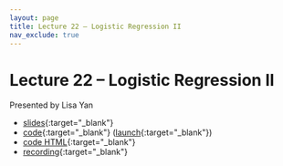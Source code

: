 ```yaml
---
layout: page
title: Lecture 22 – Logistic Regression II
nav_exclude: true
---
```


# Lecture 22 – Logistic Regression II

Presented by Lisa Yan

<!-- Content by Suraj Rampure, Josh Hug, Joseph Gonzalez, Ani Adhikari -->

- [slides](https://docs.google.com/presentation/d/1YsxPERhul760_0TrLhawljbWWqDbtIp5tUm05irfkmw/edit#slide=id.g12444cd4007_0_2780){:target="_blank"}
- [code](https://github.com/DS-100/sp22/blob/main/lec/lec22/lec22.ipynb){:target="_blank"} ([launch](https://data100.datahub.berkeley.edu/hub/user-redirect/git-sync?repo=https://github.com/DS-100/sp22&subPath=lec/lec22/){:target="_blank"})
- [code HTML](../../resources/assets/lectures/lec22/lec22.html){:target="_blank"}
- [recording](https://youtu.be/pN8a-jcEIRE){:target="_blank"}

<!--
A reminder – the right column of the table below contains _Quick Checks_. These are **not** required but suggested to help you check your understanding.

<table>
<colgroup>
<col style="width: 25%" />
<col style="width: 25%" />
<col style="width: 25%" />
</colgroup>
<thead>
<tr class="header">
<th></th>
<th>Video</th>
<th>Quick Check</th>
</tr>
</thead>
<tbody>
<tr>
<td><strong>22.0</strong> <br />Logistics</td>
<td><iframe width="300" height="" src="https://youtube.com/embed/eCQejWU0laM" frameborder="0" allow="accelerometer; autoplay; encrypted-media; gyroscope; picture-in-picture" allowfullscreen=""></iframe></td>
<td></td>
</tr>
<tr>
<td><strong>22.1</strong> <br />Classification, and a brief overview of the machine learning taxonomy.</td>
<td><iframe width="300" height="" src="https://youtube.com/embed/n24YOheURw0" frameborder="0" allow="accelerometer; autoplay; encrypted-media; gyroscope; picture-in-picture" allowfullscreen=""></iframe></td>
<td><a href="https://forms.gle/uQ9tsyLumzqGPdE48" target="\_blank">22.1</a></td>
</tr>
<tr>
<td><strong>22.2</strong> <br />Pitfalls of using least squares to model probabilities. Creating a graph of averages to motivate the logistic regression model.</td>
<td><iframe width="300" height="" src="https://youtube.com/embed/5tO27qVS3zA" frameborder="0" allow="accelerometer; autoplay; encrypted-media; gyroscope; picture-in-picture" allowfullscreen=""></iframe></td>
<td><a href="https://forms.gle/XgpXUbUjTjZYrftp7" target="\_blank">22.2</a></td>
</tr>
<tr>
<td><strong>22.3</strong> <br />Deriving the logistic regression model from the assumption that the log-odds of the probability of belonging to class 1 is linear.</td>
<td><iframe width="300" height="" src="https://youtube.com/embed/RPeLrOS3FjA" frameborder="0" allow="accelerometer; autoplay; encrypted-media; gyroscope; picture-in-picture" allowfullscreen=""></iframe></td>
<td><a href="https://forms.gle/AmG3WPFnvdUGkDN19" target="\_blank">22.3</a></td>
</tr>
<tr>
<td><strong>22.4</strong> <br />Formalizing the logistic regression model. Exploring properties of the logistic function. Interpreting the model coefficients.</td>
<td><iframe width="300" height="" src="https://youtube.com/embed/A-mD0g3cXBo" frameborder="0" allow="accelerometer; autoplay; encrypted-media; gyroscope; picture-in-picture" allowfullscreen=""></iframe></td>
<td><a href="https://forms.gle/LDMNoNFXzgsrcz899" target="\_blank">22.4</a></td>
</tr>
<tr>
<td><strong>22.5</strong> <br />Discussing the pitfalls of using squared loss with logistic regression.</td>
<td><iframe width="300" height="" src="https://youtube.com/embed/NmxwIgbMhgc" frameborder="0" allow="accelerometer; autoplay; encrypted-media; gyroscope; picture-in-picture" allowfullscreen=""></iframe></td>
<td><a href="https://forms.gle/iQ1VqcQE7JK6571H6" target="\_blank">22.5</a></td>
</tr>
<tr>
<td><strong>22.6</strong> <br />Introducing cross-entropy loss, as a better alternative to squared loss for logistic regression.</td>
<td><iframe width="300" height="" src="https://youtube.com/embed/zFXrM6Lmlxk" frameborder="0" allow="accelerometer; autoplay; encrypted-media; gyroscope; picture-in-picture" allowfullscreen=""></iframe></td>
<td><a href="https://forms.gle/TWDmw5mdsXcTuCUB8" target="\_blank">22.6</a></td>
</tr>
<tr>
<td><strong>22.7</strong> <br />Using maximum likelihood estimation to arrive at cross-entropy loss.</td>
<td><iframe width="300" height="" src="https://youtube.com/embed/3wqXRQzJBpE" frameborder="0" allow="accelerometer; autoplay; encrypted-media; gyroscope; picture-in-picture" allowfullscreen=""></iframe></td>
<td><a href="https://forms.gle/mazXNXSmzjHLLG8a8" target="\_blank">22.7</a></td>
</tr>
<tr>
<td><strong>22.8</strong> <br />Demo of using scikit-learn to fit a logistic regression model. An overview of what's coming next.</td>
<td><iframe width="300" height="" src="https://youtube.com/embed/PWm1KYNFkSM" frameborder="0" allow="accelerometer; autoplay; encrypted-media; gyroscope; picture-in-picture" allowfullscreen=""></iframe></td>
<td><a href="https://forms.gle/g9cdfbRHEswLPCiW8" target="\_blank">22.8</a></td>
</tr>
</tbody></table>
-->
